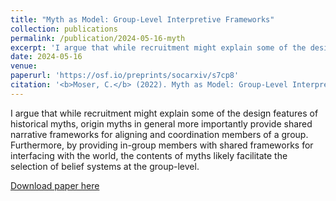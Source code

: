 ```yaml
---
title: "Myth as Model: Group-Level Interpretive Frameworks"
collection: publications
permalink: /publication/2024-05-16-myth
excerpt: 'I argue that while recruitment might explain some of the design features of historical myths, origin myths in general more importantly provide shared narrative frameworks for aligning and coordination members of a group. Furthermore, by providing in-group members with shared frameworks for interfacing with the world, the contents of myths likely facilitate the selection of belief systems at the group-level.'
date: 2024-05-16
venue: 
paperurl: 'https://osf.io/preprints/socarxiv/s7cp8'
citation: '<b>Moser, C.</b> (2022). Myth as Model: Group-Level Interpretive Frameworks. [commentary on Sijilmasi et al.]'
---
```

I argue that while recruitment might explain some of the design features of historical myths, origin myths in general more importantly provide shared narrative frameworks for aligning and coordination members of a group. Furthermore, by providing in-group members with shared frameworks for interfacing with the world, the contents of myths likely facilitate the selection of belief systems at the group-level. 

[Download paper here](http://culturologies.co/files/myth_as_model.pdf)